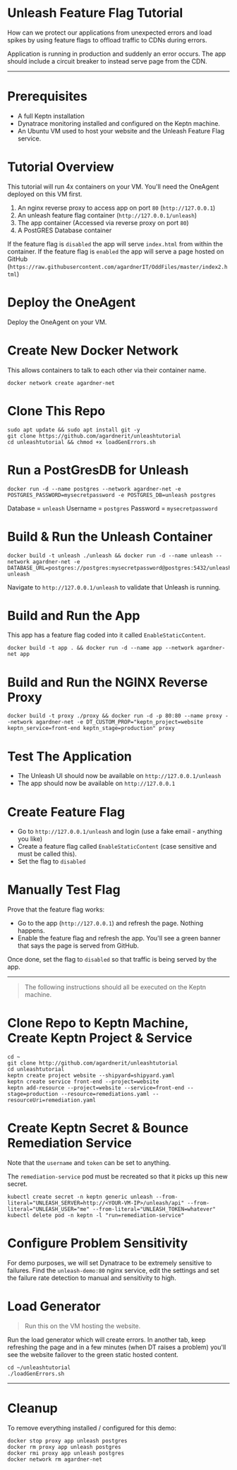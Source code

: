 # Unleash Feature Flag Tutorial

How can we protect our applications from unexpected errors and load spikes by using feature flags to offload traffic to CDNs during errors.

Application is running in production and suddenly an error occurs. The app should include a circuit breaker to instead serve page from the CDN.

----

# Prerequisites

- A full Keptn installation
- Dynatrace monitoring installed and configured on the Keptn machine.
- An Ubuntu VM used to host your website and the Unleash Feature Flag service.

# Tutorial Overview
This tutorial will run 4x containers on your VM. You'll need the OneAgent deployed on this VM first.

1. An nginx reverse proxy to access app on port `80` (`http://127.0.0.1`)
1. An unleash feature flag container (`http://127.0.0.1/unleash`)
1. The app container (Accessed via reverse proxy on port `80`)
1. A PostGRES Database container

If the feature flag is `disabled` the app will serve `index.html` from within the container.
If the feature flag is `enabled` the app will serve a page hosted on GitHub (`https://raw.githubusercontent.com/agardnerIT/OddFiles/master/index2.html`)

# Deploy the OneAgent
Deploy the OneAgent on your VM.

# Create New Docker Network
This allows containers to talk to each other via their container name.

```
docker network create agardner-net
```

# Clone This Repo
```
sudo apt update && sudo apt install git -y
git clone https://github.com/agardnerit/unleashtutorial
cd unleashtutorial && chmod +x loadGenErrors.sh
```

# Run a PostGresDB for Unleash
```
docker run -d --name postgres --network agardner-net -e POSTGRES_PASSWORD=mysecretpassword -e POSTGRES_DB=unleash postgres
```
Database = `unleash`
Username = `postgres`
Password = `mysecretpassword`

# Build & Run the Unleash Container
```
docker build -t unleash ./unleash && docker run -d --name unleash --network agardner-net -e DATABASE_URL=postgres://postgres:mysecretpassword@postgres:5432/unleash unleash
```

Navigate to `http://127.0.0.1/unleash` to validate that Unleash is running.

# Build and Run the App
This app has a feature flag coded into it called `EnableStaticContent`.

```
docker build -t app . && docker run -d --name app --network agardner-net app
```

# Build and Run the NGINX Reverse Proxy
```
docker build -t proxy ./proxy && docker run -d -p 80:80 --name proxy --network agardner-net -e DT_CUSTOM_PROP="keptn_project=website keptn_service=front-end keptn_stage=production" proxy
```

# Test The Application
- The Unleash UI should now be available on `http://127.0.0.1/unleash`
- The app should now be available on `http://127.0.0.1`

# Create Feature Flag
- Go to `http://127.0.0.1/unleash` and login (use a fake email - anything you like)
- Create a feature flag called `EnableStaticContent` (case sensitive and must be called this).
- Set the flag to `disabled`

# Manually Test Flag
Prove that the feature flag works:

- Go to the app (`http://127.0.0.1`) and refresh the page. Nothing happens.
- Enable the feature flag and refresh the app. You'll see a green banner that says the page is served from GitHub.

Once done, set the flag to `disabled` so that traffic is being served by the app.

----

> The following instructions should all be executed on the Keptn machine.

# Clone Repo to Keptn Machine, Create Keptn Project & Service
```
cd ~
git clone http://github.com/agardnerit/unleashtutorial
cd unleashtutorial
keptn create project website --shipyard=shipyard.yaml
keptn create service front-end --project=website
keptn add-resource --project=website --service=front-end --stage=production --resource=remediations.yaml -- resourceUri=remediation.yaml
```

# Create Keptn Secret & Bounce Remediation Service
Note that the `username` and `token` can be set to anything.

The `remediation-service` pod must be recreated so that it picks up this new secret.

```
kubectl create secret -n keptn generic unleash --from-literal="UNLEASH_SERVER=http://<YOUR-VM-IP>/unleash/api" --from-literal="UNLEASH_USER="me" --from-literal="UNLEASH_TOKEN=whatever"
kubectl delete pod -n keptn -l "run=remediation-service"
```

# Configure Problem Sensitivity
For demo purposes, we will set Dynatrace to be extremely sensitive to failures.
Find the `unleash-demo:80` nginx service, edit the settings and set the failure rate detection to manual and sensitivity to high.

# Load Generator

> Run this on the VM hosting the website.

Run the load generator which will create errors. In another tab, keep refreshing the page and in a few minutes (when DT raises a problem) you'll see the website failover to the green static hosted content.

```
cd ~/unleashtutorial
./loadGenErrors.sh
```

----

# Cleanup
To remove everything installed / configured for this demo:
```
docker stop proxy app unleash postgres
docker rm proxy app unleash postgres
docker rmi proxy app unleash postgres
docker network rm agardner-net
```
